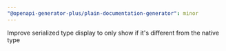 ```yaml
---
"@openapi-generator-plus/plain-documentation-generator": minor
---
```


Improve serialized type display to only show if it's different from the native type
